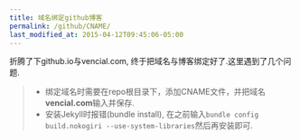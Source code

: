 ```yaml
---
title: 域名绑定github博客
permalink: /github/CNAME/
last_modified_at: 2015-04-12T09:45:06-05:00
---
```


折腾了下github.io与vencial.com, 终于把域名与博客绑定好了.这里遇到了几个问题.

> * 绑定域名时需要在repo根目录下，添加CNAME文件，并把域名**vencial.com**输入并保存.
> * 安装Jekyll时报错(bundle install), 在之前输入`bundle config build.nokogiri --use-system-libraries`然后再安装即可.
